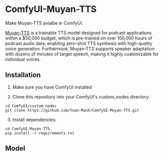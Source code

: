 # ComfyUI-Muyan-TTS

Make Muyan-TTS avialbe in ComfyUI.

[Muyan-TTS](https://github.com/MYZY-AI/Muyan-TTS) is a trainable TTS model designed for podcast applications within a $50,000 budget, which is pre-trained on over 100,000 hours of podcast audio data, enabling zero-shot TTS synthesis with high-quality voice generation. Furthermore, Muyan-TTS supports speaker adaptation with dozens of minutes of target speech, making it highly customizable for individual voices.


## Installation

1. Make sure you have ComfyUI installed

2. Clone this repository into your ComfyUI's custom_nodes directory:
```
cd ComfyUI/custom_nodes
git clone https://github.com/Yuan-ManX/ComfyUI-Muyan-TTS.git
```

3. Install dependencies:
```
cd ComfyUI-Muyan-TTS
pip install -r requirements.txt
```


## Model

